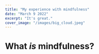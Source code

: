 ```yaml
---
title: "My experience with mindfulness"
date: "March 9 2022"
excerpt: "It's great."
cover_image: "/images/big_cloud.jpeg"
---
```


# What _is_ mindfulness?
